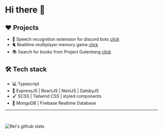 # Hi there 👋

## ❤ Projects

- 🎤 Speech recognition extension for discord bots [click](https://github.com/Rei-x/discord-speech-recognition)
- 🐈 Realtime multiplayer memory game [click](https://github.com/Rei-x/memory-game)
- 📚 Search for books from Project Gutenberg [click](https://github.com/Rei-x/my-book)

## 🛠 Tech stack

- 💻 Typescript
- 📶 ExpressJS | ReactJS | NextJS | GatsbyJS
- 🖌 SCSS | Tailwind CSS | styled components
- 🚪 MongoDB | Firebase Realtime Database

<hr>
<br>

![Rei's github stats](https://readme-stats-rei-x.vercel.app/api?username=rei-x&&show_icons=true&title_color=ffffff&icon_color=48cbe8&text_color=daf7dc&bg_color=151515)
